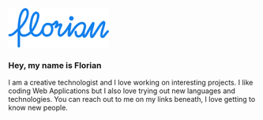 <img src="./florian_lettering.svg" alt="Florian Lettering" height="80">
<h3 align="left">Hey, my name is Florian</h3>
I am a creative technologist and I love working on interesting projects. I like coding Web Applications but I also love trying out new languages and technologies. You can reach out to me on my links beneath, I love getting to know new people.


<!--
**floriandwt/floriandwt** is a ✨ _special_ ✨ repository because its `README.md` (this file) appears on your GitHub profile.

Here are some ideas to get you started:

- 🔭 I’m currently working on ...
- 🌱 I’m currently learning ...
- 👯 I’m looking to collaborate on ...
- 🤔 I’m looking for help with ...
- 💬 Ask me about ...
- 📫 How to reach me: ...
- 😄 Pronouns: ...
- ⚡ Fun fact: ...
-->
